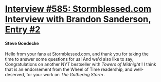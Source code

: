 # [Interview #585: Stormblessed.com Interview with Brandon Sanderson, Entry #2](https://www.theoryland.com/intvmain.php?i=585#2)

#### Steve Goedecke

Hello from your fans at Stormblessed.com, and thank you for taking the time to answer some questions for us! And we'd also like to say, Congratulations on another NYT bestseller with
*Towers of Midnight*
! I think that is an endorsement from the Wheel of Time readership, and well-deserved, for your work on
*The Gathering Storm*
.


